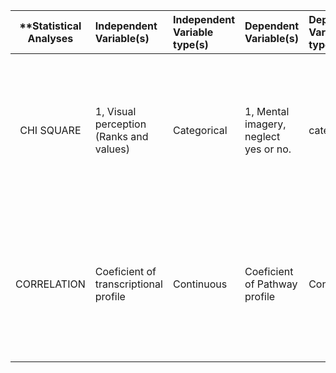 
| **Statistical Analyses	|  Independent Variable(s)  |  Independent Variable type(s) |  Dependent Variable(s)  |  Dependent Variable type(s)  |  Control Var | Control Var type  | Question to be answered | _H0_ | alpha | link to paper **| 
|:----------:|:----------|:------------|:-------------|:-------------|:------------|:------------- |:------------------|:----:|:-------:|:-------|
CHI SQUARE	| 1, Visual perception (Ranks and values)| Categorical | 1, Mental imagery, neglect yes or no.| categorical | N/A | N/A | Is there a difference between the frequencies of different types of neglect (Representational pure and non-pure; perceptual, and Representational + perceptual) |2 Different types of representational neglect do not exist  | 0.01 | http://journals.plos.org/plosone/article?id=10.1371/journal.pone.0067390#s3
|CORRELATION | Coeficient of transcriptional profile | Continuous | Coeficient of Pathway profile |Continuous|N/A| N/A| Are molecular cancer subtypes, with similar phenotype or similar clinical outcome, correlated by transcriptional profile and/or pathway profile?| Molecular subtypes of cancer, with similar phenotype or similar clinical outcome are not correlated by their transcriptional profile and pathway profile| 0.05| http://journals.plos.org/plosone/article?id=10.1371/journal.pone.0069747#s5|

    
